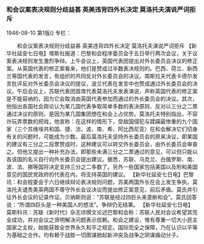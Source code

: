 ### 和会议案表决规则分歧益甚  英美违背四外长决定  莫洛托夫演说严词拒斥

1946-08-10
第1版()
专栏：

　　和会议案表决规则分歧益甚
    英美违背四外长决定
    莫洛托夫演说严词拒斥
    【新华社延安七日电】塔斯社报道：巴黎和会程序委员会于五日举行两次会议，关于议案表决规则发生激烈争辩。上午会议上，英国代表团提出对外长委员会决议的修正案。从英国代表的修正案看来，他们是赞成过半数表决规则的。巴西、荷兰、新西兰等国代表的发言，有组织的共同反对外长委员会的决议。南斯拉夫代表卡德尔发言批评反对外长委员会决议的提议，波兰代表在发言中也赞成通过外长委员会的决议。午后会议上，苏联代表团首席代表莫洛托夫发表演说，声称英国代表的修正案是不能容纳的，因为它会取消由英国代表参加而通过的外长委员会的决议。其次，他指出各国社会舆论认为某几国代表争取简单多数的表决原则、反对以三分之二票通过决议的原则，是因为某几国集团想在和会上占优势。莫洛托夫特别指出，不容许玩弄票数的把戏，他宣称：在这样的情形下，受敌国侵犯与蹂躏最惨重的九个国家（三个苏维埃共和国、捷、法、波、南、希、阿比西尼亚）在和会解决它们切身有关的问题时，可能成为少数。最后莫洛托夫坚持外长委员会的原来决议，即某国的建议有三分之二投票赞成时，这种建议可以转交外长委员会，由外长委员会审查之。但他又提出一种补充办法，即那些未满三分之二票通过的意见，可以但只能以各该国的名义自行向外长委员会提出建议。据悉，苏联、乌克兰、白俄罗斯、南、波、法、挪等国将决定支持三分之二多数了。另外一些国家包括美国以及附和美国意见的国民党政府的代表在内，将支持英国的建议。
    【新华社延安七日电】巴黎讯：和会程委会于六日继续辩论表决规则问题，苏美两国外长在会上发生争执，莫洛托夫谴责美英两国不尊守外长会议决议而提出修正案意见，前后矛盾。莫氏并引征外长会议的记录作证。贝纳斯则说：“苏联是经过四巨头来垄断和会”。莫氏回答说：“所谓四巨头是一种美国人的想法”。争辩仍无结果。
    【新华社延安七日电】莫斯科讯：苏联《新时代》杂志顷撰文论述巴黎和会称：苏联人民对会议希望其完全成功，并对会议之贤明解决问题表示信赖。和会之建设，惟有尊重一切大小民主国家之主权，始能获致全世界永久和平之规定。国际完全之保障，乃在认识以平等为基础之合作。均有赖于战胜一切图谋掀起新冲突及战争之阴谋煽动分子。
